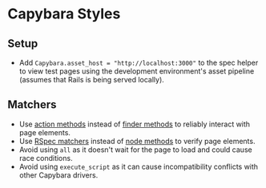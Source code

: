 # Capybara Styles

## Setup

* Add `Capybara.asset_host = "http://localhost:3000"` to the spec helper to view test pages using the development
  environment's asset pipeline (assumes that Rails is being served locally).

## Matchers

* Use [action methods](http://rubydoc.info/github/jnicklas/capybara/master/Capybara/Node/Actions) instead of [finder
  methods](http://rubydoc.info/github/jnicklas/capybara/master/Capybara/Node/Finders) to reliably interact with page
  elements.
* Use [RSpec matchers](http://rubydoc.info/github/jnicklas/capybara/master/Capybara/RSpecMatchers) instead of [node
  methods](http://rubydoc.info/github/jnicklas/capybara/master/Capybara/Driver/Node) to verify page elements.
* Avoid using `all` as it doesn't wait for the page to load and could cause race conditions.
* Avoid using `execute_script` as it can cause incompatibility conflicts with other Capybara drivers.

